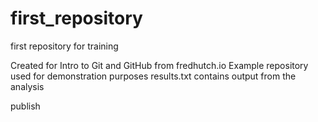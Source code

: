 # first_repository
 first repository for training

Created for Intro to Git and GitHub from fredhutch.io
Example repository used for demonstration purposes
results.txt contains output from the analysis

publish